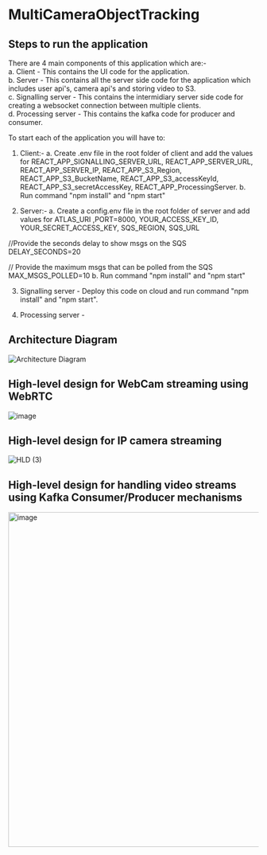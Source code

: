 # MultiCameraObjectTracking

## Steps to run the application
There are 4 main components of this application which are:- <br>
a. Client - This contains the UI code for the application. <br>
b. Server - This contains all the server side code for the application which includes user api's, camera api's and storing video to S3. <br>
c. Signalling server - This contains the intermidiary server side code for creating a websocket connection between multiple clients.<br>
d. Processing server - This contains the kafka code for producer and consumer.<br>

To start each of the application you will have to:
1. Client:- 
  a. Create .env file in the root folder of client and add the values for REACT_APP_SIGNALLING_SERVER_URL, REACT_APP_SERVER_URL, REACT_APP_SERVER_IP, REACT_APP_S3_Region, REACT_APP_S3_BucketName, REACT_APP_S3_accessKeyId, REACT_APP_S3_secretAccessKey, REACT_APP_ProcessingServer. 
  b. Run command "npm install" and "npm start"
  
2. Server:-
  a. Create a config.env file in the root folder of server and add values for ATLAS_URI ,PORT=8000, YOUR_ACCESS_KEY_ID, YOUR_SECRET_ACCESS_KEY, SQS_REGION, SQS_URL

//Provide the seconds delay to show msgs on the SQS
DELAY_SECONDS=20

// Provide the maximum msgs that can be polled from the SQS
MAX_MSGS_POLLED=10
  b. Run command "npm install" and "npm start"

3. Signalling server - Deploy this code on cloud and run command "npm install" and "npm start".

4. Processing server - 

## Architecture Diagram
![Architecture Diagram](https://user-images.githubusercontent.com/26499781/231992341-8f29d4cb-8cde-4ad3-9e0b-0e989c0ede1c.png)

## High-level design for WebCam streaming using WebRTC
![image](https://user-images.githubusercontent.com/26499781/231992622-6c0beeec-51eb-4702-b945-006e751ace4e.png)

## High-level design for IP camera streaming
![HLD (3)](https://user-images.githubusercontent.com/26499781/231993954-d66af9e9-f13c-4515-a812-59db7351e2a3.png)

## High-level design for handling video streams using Kafka Consumer/Producer mechanisms
<img width="673" alt="image" src="https://user-images.githubusercontent.com/26499781/231993110-0a840ad3-f699-466d-a291-3b0b2a7d12b9.png">

